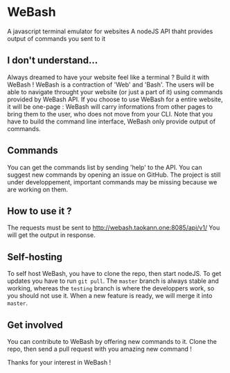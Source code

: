 # WeBash
A javascript terminal emulator for websites
A nodeJS API thaht provides output of commands you sent to it

## I don't understand...
Always dreamed to have your website feel like a terminal ?
Build it with WeBash ! WeBash is a contraction of 'Web' and 'Bash'.
The users will be able to navigate throught your website (or just a part of it) using commands provided by WeBash API. If you choose to use WeBash for a entire website, it will be one-page : WeBash will carry informations from other pages to bring them to the user, who does not move from your CLI.
Note that you have to build the command line interface, WeBash only provide output of commands.

## Commands
You can get the commands list by sending 'help' to the API.
You can suggest new commands by opening an issue on GitHub.
The project is still under developpement, important commands may be missing because we are working on them.

## How to use it ?
The requests must be sent to http://webash.taokann.one:8085/api/v1/<your command here>
You will get the output in response.

## Self-hosting
To self host WeBash, you have to clone the repo, then start nodeJS.
To get updates you have to run ``git pull``.
The ``master`` branch is always stable and working, whereas the ``testing`` branch is where the developpers work, so you should not use it. When a new feature is ready, we will merge it into ``master``.

## Get involved
You can contribute to WeBash by offering new commands to it.
Clone the repo, then send a pull request with you amazing new command !


Thanks for your interest in WeBash !
